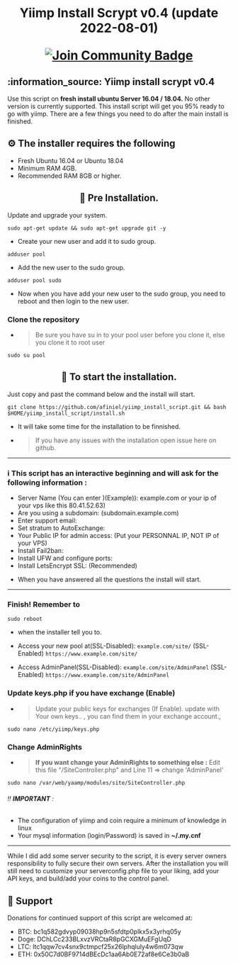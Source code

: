 <h1 align="center"> Yiimp Install Scrypt v0.4 (update 2022-08-01) 

<a href="https://discord.gg/GVZ4tchkKc"><img src="https://img.shields.io/discord/904564600354254898.svg?style=flat&label=Discord %3C3%20&color=7289DA%22" alt="Join Community Badge"/></a></h1>

 <h2 align="left"> :information_source: Yiimp install scrypt v0.4</h2>
Use this script on <b> fresh install ubuntu Server 16.04 / 18.04.</b> No other version is currently supported. This install script will get you 95% ready to go with yiimp. There are a few things you need to do after the main install is finished.
<h2 align="left"> ⚙️ The installer requires the following </h2>

* Fresh Ubuntu 16.04 or Ubuntu 18.04
* Minimum RAM 4GB.
* Recommended RAM 8GB or higher.

<h2 align="center"> 💾 Pre Installation. </h2>

Update and upgrade your system.
```
sudo apt-get update && sudo apt-get upgrade git -y
```
- Create your new user and add it to sudo group.
```
adduser pool
```
- Add the new user to the sudo group.
```
adduser pool sudo
```
- Now when you have add your new user to the sudo group, you need to reboot and then login to the new user.

### Clone the repository
- > Be sure you have su in to your pool user before you clone it, else you clone it to root user
```
sudo su pool
```
<h2 align="center"> 💾 To start the installation. </h2>
Just copy and past the command below and the install will start.

```
git clone https://github.com/afiniel/yiimp_install_script.git && bash $HOME/yiimp_install_script/install.sh
```

- It will take some time for the installation to be finnished.
- > If you have any issues with the installation open issue here on github.
***********************************

### :information_source: This script has an interactive beginning and will ask for the following information :

- Server Name (You can enter )(Example)): example.com or your ip of your vps like this 80.41.52.63)
- Are you using a subdomain: (subdomain.example.com)
- Enter support email:
- Set stratum to AutoExchange:
- Your Public IP for admin access: (Put your PERSONNAL IP, NOT IP of your VPS)
- Install Fail2ban:
- Install UFW and configure ports: 
- Install LetsEncrypt SSL: (Recommended)
* When you have answered all the questions the install will start.
***********************************

### Finish! Remember to 
```
sudo reboot
```
-  when the installer tell you to.

- Access your new pool at(SSL-Disabled): ```example.com/site/```  (SSL-Enabled) ```https://www.example.com/site/```
- Access AdminPanel(SSL-Disabled): ```example.com/site/AdminPanel``` (SSL-Enabled) ```https://www.example.com/site/AdminPanel```


### Update keys.php if you have exchange (Enable)

- > Update your public keys for exchanges (If Enable). update with Your own keys.. , you can find them in your exchange account.,
```
sudo nano /etc/yiimp/keys.php
```
### Change AdminRights

- > **If you want change your AdminRights to something else :** Edit this file "/SiteController.php" and Line 11 => change 'AdminPanel'

```
sudo nano /var/web/yaamp/modules/site/SiteController.php
```
###### :bangbang: **IMPORTANT** : 

- The configuration of yiimp and coin require a minimum of knowledge in linux
- Your mysql information (login/Password) is saved in **~/.my.cnf**

*****************************************************************************

While I did add some server security to the script, it is every server owners responsibility to fully secure their own servers. After the installation you will still need to customize your serverconfig.php file to your liking, add your API keys, and build/add your coins to the control panel.

## 🎁 Support

Donations for continued support of this script are welcomed at:

* BTC:  bc1q582gdvyp09038hp9n5sfdtp0plkx5x3yrhq05y
* Doge: DChLCc233BLxvzVRCtaR8pGCXGMuEFgUqD
* LTC:  ltc1qqw7cv4snx9ctmpcf25x26lphqluly4w6m073qw
* ETH: 0x50C7d0BF9714dBEcDc1aa6Ab0E72af8e6Ce3b0aB
